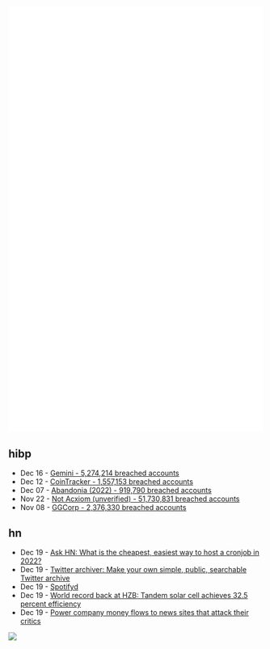 ![Metrics](https://raw.githubusercontent.com/phixion/phixion/master/metrics.svg)

## hibp

<!--
for https://github.com/phixion/phixion/blob/main/.github/workflows/feeds.yml
-->
<!--START_SECTION:haveibeenpwnd-->
- Dec 16 - [Gemini - 5,274,214 breached accounts](https://haveibeenpwned.com/PwnedWebsites#Gemini)
- Dec 12 - [CoinTracker - 1,557,153 breached accounts](https://haveibeenpwned.com/PwnedWebsites#CoinTracker)
- Dec 07 - [Abandonia (2022) - 919,790 breached accounts](https://haveibeenpwned.com/PwnedWebsites#Abandonia2022)
- Nov 22 - [Not Acxiom (unverified) - 51,730,831 breached accounts](https://haveibeenpwned.com/PwnedWebsites#NotAcxiom)
- Nov 08 - [GGCorp - 2,376,330 breached accounts](https://haveibeenpwned.com/PwnedWebsites#GGCorp)
<!--END_SECTION:haveibeenpwnd-->

## hn

<!--
for https://github.com/phixion/phixion/blob/main/.github/workflows/feeds.yml
-->
<!--START_SECTION:hn-->
- Dec 19 - [Ask HN: What is the cheapest, easiest way to host a cronjob in 2022?](https://news.ycombinator.com/item?id=34056812)
- Dec 19 - [Twitter archiver: Make your own simple, public, searchable Twitter archive](https://github.com/dariusk/twitter-archiver)
- Dec 19 - [Spotifyd](https://github.com/Spotifyd/spotifyd)
- Dec 19 - [World record back at HZB: Tandem solar cell achieves 32.5 percent efficiency](https://www.helmholtz-berlin.de/pubbin/news_seite?nid=24348&sprache=en&seitenid=1)
- Dec 19 - [Power company money flows to news sites that attack their critics](https://www.npr.org/2022/12/19/1143753129/power-companies-florida-alabama-media-investigation-consulting-firm)
<!--END_SECTION:hn-->

<!--
for https://yhype.me
-->
![](https://hit.yhype.me/github/profile?user_id=13013670)
